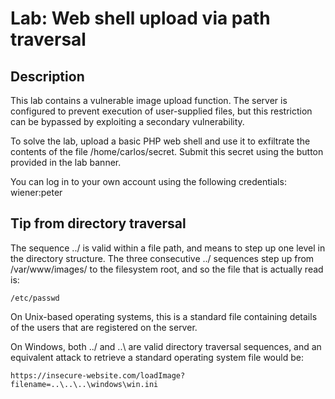 # Lab: Web shell upload via path traversal

## Description 

 This lab contains a vulnerable image upload function. The server is configured to prevent execution of user-supplied files, but this restriction can be bypassed by exploiting a secondary vulnerability.

To solve the lab, upload a basic PHP web shell and use it to exfiltrate the contents of the file /home/carlos/secret. Submit this secret using the button provided in the lab banner.

You can log in to your own account using the following credentials: wiener:peter 

## Tip from directory traversal

 The sequence ../ is valid within a file path, and means to step up one level in the directory structure. The three consecutive ../ sequences step up from /var/www/images/ to the filesystem root, and so the file that is actually read is:
```
/etc/passwd
```
On Unix-based operating systems, this is a standard file containing details of the users that are registered on the server.

On Windows, both ../ and ..\ are valid directory traversal sequences, and an equivalent attack to retrieve a standard operating system file would be:
```
https://insecure-website.com/loadImage?filename=..\..\..\windows\win.ini
```
